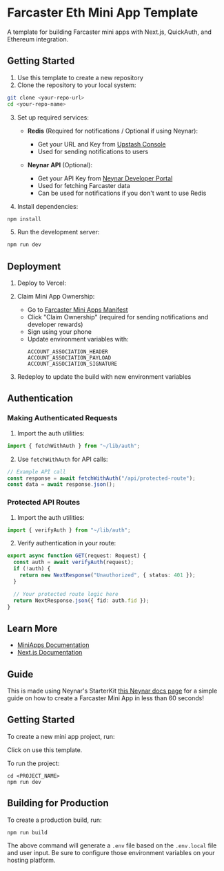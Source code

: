 <!-- generated by @neynar/create-farcaster-mini-app version 1.3.2 -->

# Farcaster Eth Mini App Template

A template for building Farcaster mini apps with Next.js, QuickAuth, and Ethereum integration.

## Getting Started

1. Use this template to create a new repository
2. Clone the repository to your local system:

```bash
git clone <your-repo-url>
cd <your-repo-name>
```

3. Set up required services:

   - **Redis** (Required for notifications / Optional if using Neynar):

     - Get your URL and Key from [Upstash Console](https://console.upstash.com/redis)
     - Used for sending notifications to users

   - **Neynar API** (Optional):
     - Get your API Key from [Neynar Developer Portal](https://dev.neynar.com/app)
     - Used for fetching Farcaster data
     - Can be used for notifications if you don't want to use Redis

4. Install dependencies:

```bash
npm install
```

5. Run the development server:

```bash
npm run dev
```

## Deployment

1. Deploy to Vercel:

2. Claim Mini App Ownership:

   - Go to [Farcaster Mini Apps Manifest](https://farcaster.xyz/~/developers/mini-apps/manifest)
   - Click "Claim Ownership" (required for sending notifications and developer rewards)
   - Sign using your phone
   - Update environment variables with:
     ```
     ACCOUNT_ASSOCIATION_HEADER
     ACCOUNT_ASSOCIATION_PAYLOAD
     ACCOUNT_ASSOCIATION_SIGNATURE
     ```

3. Redeploy to update the build with new environment variables

## Authentication

### Making Authenticated Requests

1. Import the auth utilities:

```typescript
import { fetchWithAuth } from "~/lib/auth";
```

2. Use `fetchWithAuth` for API calls:

```typescript
// Example API call
const response = await fetchWithAuth("/api/protected-route");
const data = await response.json();
```

### Protected API Routes

1. Import the auth utilities:

```typescript
import { verifyAuth } from "~/lib/auth";
```

2. Verify authentication in your route:

```typescript
export async function GET(request: Request) {
  const auth = await verifyAuth(request);
  if (!auth) {
    return new NextResponse("Unauthorized", { status: 401 });
  }

  // Your protected route logic here
  return NextResponse.json({ fid: auth.fid });
}
```

## Learn More

- [MiniApps Documentation](https://miniapps.farcaster.xyz/)
- [Next.js Documentation](https://nextjs.org/docs)

## Guide

This is made using Neynar's StarterKit [this Neynar docs page](https://docs.neynar.com/docs/create-farcaster-miniapp-in-60s) for a simple guide on how to create a Farcaster Mini App in less than 60 seconds!

## Getting Started

To create a new mini app project, run:

Click on use this template.

To run the project:

```{bash}
cd <PROJECT_NAME>
npm run dev
```

## Building for Production

To create a production build, run:

```{bash}
npm run build
```

The above command will generate a `.env` file based on the `.env.local` file and user input. Be sure to configure those environment variables on your hosting platform.
